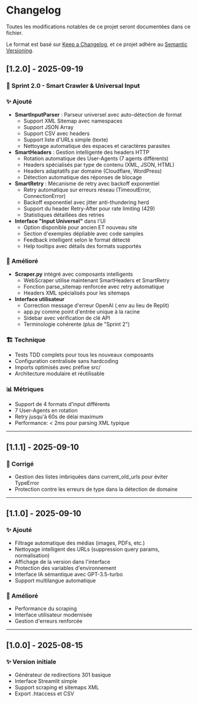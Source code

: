 # Changelog

Toutes les modifications notables de ce projet seront documentées dans ce fichier.

Le format est basé sur [Keep a Changelog](https://keepachangelog.com/fr/1.0.0/),
et ce projet adhère au [Semantic Versioning](https://semver.org/spec/v2.0.0.html).

## [1.2.0] - 2025-09-19

### 🎉 Sprint 2.0 - Smart Crawler & Universal Input

### ✨ Ajouté
- **SmartInputParser** : Parseur universel avec auto-détection de format
  - Support XML Sitemap avec namespaces
  - Support JSON Array 
  - Support CSV avec headers
  - Support liste d'URLs simple (texte)
  - Nettoyage automatique des espaces et caractères parasites
- **SmartHeaders** : Gestion intelligente des headers HTTP
  - Rotation automatique des User-Agents (7 agents différents)
  - Headers spécialisés par type de contenu (XML, JSON, HTML)
  - Headers adaptatifs par domaine (Cloudflare, WordPress)
  - Détection automatique des réponses de blocage
- **SmartRetry** : Mécanisme de retry avec backoff exponentiel
  - Retry automatique sur erreurs réseau (TimeoutError, ConnectionError)
  - Backoff exponentiel avec jitter anti-thundering herd
  - Support du header Retry-After pour rate limiting (429)
  - Statistiques détaillées des retries
- **Interface "Input Universel"** dans l'UI
  - Option disponible pour ancien ET nouveau site
  - Section d'exemples dépliable avec code samples
  - Feedback intelligent selon le format détecté
  - Help tooltips avec détails des formats supportés

### 🔧 Amélioré
- **Scraper.py** intégré avec composants intelligents
  - WebScraper utilise maintenant SmartHeaders et SmartRetry
  - Fonction parse_sitemap renforcée avec retry automatique
  - Headers XML spécialisés pour les sitemaps
- **Interface utilisateur** 
  - Correction message d'erreur OpenAI (.env au lieu de Replit)
  - app.py comme point d'entrée unique à la racine
  - Sidebar avec vérification de clé API
  - Terminologie cohérente (plus de "Sprint 2")

### 🏗️ Technique
- Tests TDD complets pour tous les nouveaux composants
- Configuration centralisée sans hardcoding
- Imports optimisés avec préfixe src/
- Architecture modulaire et réutilisable

### 📊 Métriques
- Support de 4 formats d'input différents
- 7 User-Agents en rotation
- Retry jusqu'à 60s de délai maximum
- Performance: < 2ms pour parsing XML typique

---

## [1.1.1] - 2025-09-10

### 🐛 Corrigé
- Gestion des listes imbriquées dans current_old_urls pour éviter TypeError
- Protection contre les erreurs de type dans la détection de domaine

---

## [1.1.0] - 2025-09-10

### ✨ Ajouté
- Filtrage automatique des médias (images, PDFs, etc.)
- Nettoyage intelligent des URLs (suppression query params, normalisation)
- Affichage de la version dans l'interface
- Protection des variables d'environnement
- Interface IA sémantique avec GPT-3.5-turbo
- Support multilangue automatique

### 🔧 Amélioré
- Performance du scraping
- Interface utilisateur modernisée
- Gestion d'erreurs renforcée

---

## [1.0.0] - 2025-08-15

### ✨ Version initiale
- Générateur de redirections 301 basique
- Interface Streamlit simple
- Support scraping et sitemaps XML
- Export .htaccess et CSV